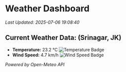 
# Weather Dashboard

_Last Updated: 2025-07-06 19:08:40_

## Current Weather Data: (Srinagar, JK)
- **Temperature:** 23.2 °C ![Temperature Badge](https://img.shields.io/badge/Temperature-Medium%20Temp-green)
- **Wind Speed:** 4.7 km/h ![Wind Speed Badge](https://img.shields.io/badge/Wind%20Speed-Light%20Wind-blue)

*Powered by Open-Meteo API*
